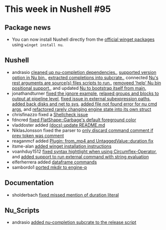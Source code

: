 # This week in Nushell #95

## Package news

- You can now install Nushell directly from the [official winget packages](https://github.com/microsoft/winget-pkgs/tree/master/manifests/n/Nushell/Nushell/0.32.0) using `winget install nu`.

## Nushell

- andrasio [cleaned up nu-completion dependencies.](https://github.com/nushell/nushell/pull/3645), [supported version option in Nu bin.](https://github.com/nushell/nushell/pull/3632), [extracted completions into subcrate.](https://github.com/nushell/nushell/pull/3631), connected [Nu's rest arguments are source(s) files scripts to run.](https://github.com/nushell/nushell/pull/3624), [removeed 'help' Nu bin positional support.](https://github.com/nushell/nushell/pull/3621), and updated [Nu to bootstrap itself from main.](https://github.com/nushell/nushell/pull/3619)
- jonathandturner [fixed the ignore example](https://github.com/nushell/nushell/pull/3644), [relaxed groups and blocks to output at pipeline level](https://github.com/nushell/nushell/pull/3643), [fixed issue in external subexpression paths](https://github.com/nushell/nushell/pull/3642), [added back disks and net to sys](https://github.com/nushell/nushell/pull/3639), [added file not found error for nu cmd args](https://github.com/nushell/nushell/pull/3627), and [refactored rarely changing engine state into its own struct](https://github.com/nushell/nushell/pull/3612)
- chrisfinazzo fixed a [Shellcheck issue](https://github.com/nushell/nushell/pull/3635)
- fdncred [fixed FlatShape::Garbage's default foreground color](https://github.com/nushell/nushell/pull/3634)
- vladdoster added [(docs) update README.md](https://github.com/nushell/nushell/pull/3630)
- NiklasJonsson fixed the parser to [only discard command comment if prev token was comment](https://github.com/nushell/nushell/pull/3628)
- reaganmcf added [Plugin: from_mp4 and UntaggedValue::duration fix](https://github.com/nushell/nushell/pull/3618)
- itsme-alan [added winget installation instructions ](https://github.com/nushell/nushell/pull/3615)
- voanhduy1512 [fixed syntax hightlight when using Circumflex-Operator](https://github.com/nushell/nushell/pull/3613), and [added support to run external command with string evaluation](https://github.com/nushell/nushell/pull/3611)
- elferherrera added [dataframe commands](https://github.com/nushell/nushell/pull/3608)
- sambordo1 [ported mkdir to engine-p](https://github.com/nushell/nushell/pull/3607)

## Documentation

- sholderbach [fixed missed mention of duration literal](https://github.com/nushell/nushell.github.io/pull/147)

## Nu_Scripts

- andrasio [added nu-completion subcrate to the release script](https://github.com/nushell/nu_scripts/pull/65)

